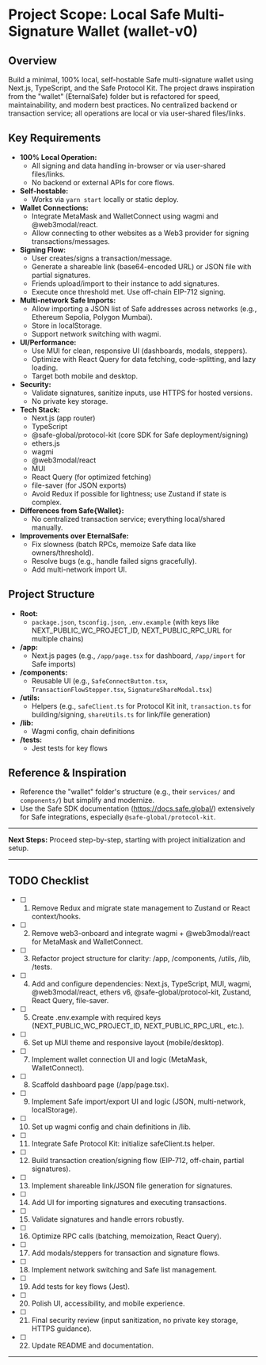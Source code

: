 # Project Scope: Local Safe Multi-Signature Wallet (wallet-v0)

## Overview

Build a minimal, 100% local, self-hostable Safe multi-signature wallet using Next.js, TypeScript, and the Safe Protocol Kit. The project draws inspiration from the "wallet" (EternalSafe) folder but is refactored for speed, maintainability, and modern best practices. No centralized backend or transaction service; all operations are local or via user-shared files/links.

## Key Requirements

- **100% Local Operation:**
  - All signing and data handling in-browser or via user-shared files/links.
  - No backend or external APIs for core flows.
- **Self-hostable:**
  - Works via `yarn start` locally or static deploy.
- **Wallet Connections:**
  - Integrate MetaMask and WalletConnect using wagmi and @web3modal/react.
  - Allow connecting to other websites as a Web3 provider for signing transactions/messages.
- **Signing Flow:**
  - User creates/signs a transaction/message.
  - Generate a shareable link (base64-encoded URL) or JSON file with partial signatures.
  - Friends upload/import to their instance to add signatures.
  - Execute once threshold met. Use off-chain EIP-712 signing.
- **Multi-network Safe Imports:**
  - Allow importing a JSON list of Safe addresses across networks (e.g., Ethereum Sepolia, Polygon Mumbai).
  - Store in localStorage.
  - Support network switching with wagmi.
- **UI/Performance:**
  - Use MUI for clean, responsive UI (dashboards, modals, steppers).
  - Optimize with React Query for data fetching, code-splitting, and lazy loading.
  - Target both mobile and desktop.
- **Security:**
  - Validate signatures, sanitize inputs, use HTTPS for hosted versions.
  - No private key storage.
- **Tech Stack:**
  - Next.js (app router)
  - TypeScript
  - @safe-global/protocol-kit (core SDK for Safe deployment/signing)
  - ethers.js
  - wagmi
  - @web3modal/react
  - MUI
  - React Query (for optimized fetching)
  - file-saver (for JSON exports)
  - Avoid Redux if possible for lightness; use Zustand if state is complex.
- **Differences from Safe{Wallet}:**
  - No centralized transaction service; everything local/shared manually.
- **Improvements over EternalSafe:**
  - Fix slowness (batch RPCs, memoize Safe data like owners/threshold).
  - Resolve bugs (e.g., handle failed signs gracefully).
  - Add multi-network import UI.

## Project Structure

- **Root:**
  - `package.json`, `tsconfig.json`, `.env.example` (with keys like NEXT_PUBLIC_WC_PROJECT_ID, NEXT_PUBLIC_RPC_URL for multiple chains)
- **/app:**
  - Next.js pages (e.g., `/app/page.tsx` for dashboard, `/app/import` for Safe imports)
- **/components:**
  - Reusable UI (e.g., `SafeConnectButton.tsx`, `TransactionFlowStepper.tsx`, `SignatureShareModal.tsx`)
- **/utils:**
  - Helpers (e.g., `safeClient.ts` for Protocol Kit init, `transaction.ts` for building/signing, `shareUtils.ts` for link/file generation)
- **/lib:**
  - Wagmi config, chain definitions
- **/tests:**
  - Jest tests for key flows

## Reference & Inspiration

- Reference the "wallet" folder's structure (e.g., their `services/` and `components/`) but simplify and modernize.
- Use the Safe SDK documentation (https://docs.safe.global/) extensively for Safe integrations, especially `@safe-global/protocol-kit`.

---

**Next Steps:**
Proceed step-by-step, starting with project initialization and setup.

---

## TODO Checklist

- [ ] 1. Remove Redux and migrate state management to Zustand or React context/hooks.
- [ ] 2. Remove web3-onboard and integrate wagmi + @web3modal/react for MetaMask and WalletConnect.
- [ ] 3. Refactor project structure for clarity: /app, /components, /utils, /lib, /tests.
- [ ] 4. Add and configure dependencies: Next.js, TypeScript, MUI, wagmi, @web3modal/react, ethers v6, @safe-global/protocol-kit, Zustand, React Query, file-saver.
- [ ] 5. Create .env.example with required keys (NEXT_PUBLIC_WC_PROJECT_ID, NEXT_PUBLIC_RPC_URL, etc.).
- [ ] 6. Set up MUI theme and responsive layout (mobile/desktop).
- [ ] 7. Implement wallet connection UI and logic (MetaMask, WalletConnect).
- [ ] 8. Scaffold dashboard page (/app/page.tsx).
- [ ] 9. Implement Safe import/export UI and logic (JSON, multi-network, localStorage).
- [ ] 10. Set up wagmi config and chain definitions in /lib.
- [ ] 11. Integrate Safe Protocol Kit: initialize safeClient.ts helper.
- [ ] 12. Build transaction creation/signing flow (EIP-712, off-chain, partial signatures).
- [ ] 13. Implement shareable link/JSON file generation for signatures.
- [ ] 14. Add UI for importing signatures and executing transactions.
- [ ] 15. Validate signatures and handle errors robustly.
- [ ] 16. Optimize RPC calls (batching, memoization, React Query).
- [ ] 17. Add modals/steppers for transaction and signature flows.
- [ ] 18. Implement network switching and Safe list management.
- [ ] 19. Add tests for key flows (Jest).
- [ ] 20. Polish UI, accessibility, and mobile experience.
- [ ] 21. Final security review (input sanitization, no private key storage, HTTPS guidance).
- [ ] 22. Update README and documentation.

---
